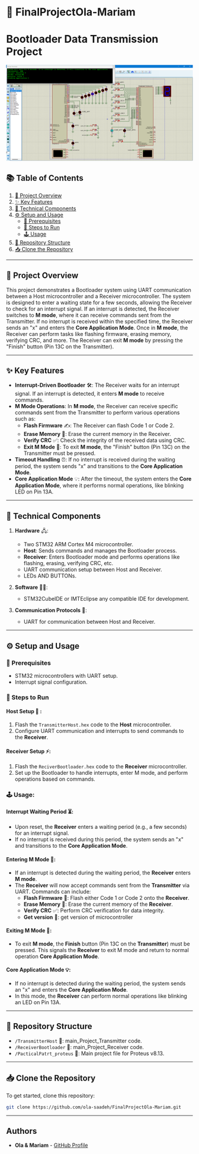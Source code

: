# 🚀 FinalProjectOla-Mariam

# Bootloader Data Transmission Project

![My Project Image](./finalproject1.png)

## 📚 Table of Contents

1. [📖 Project Overview](#project-overview)
2. [✨ Key Features](#key-features)
3. [🔧 Technical Components](#technical-components)
4. [⚙️ Setup and Usage](#setup-and-usage)
   - [🔑 Prerequisites](#prerequisites)
   - [📝 Steps to Run](#steps-to-run)
   - [🕹️ Usage](#usage)
5. [📂 Repository Structure](#repository-structure)
6. [📥 Clone the Repository](#clone-the-repository)

---

## 📖 Project Overview

This project demonstrates a Bootloader system using UART communication between a Host microcontroller and a Receiver microcontroller. The system is designed to enter a waiting state for a few seconds, allowing the Receiver to check for an interrupt signal. If an interrupt is detected, the Receiver switches to **M mode**, where it can receive commands sent from the Transmitter. If no interrupt is received within the specified time, the Receiver sends an "x" and enters the **Core Application Mode**. Once in **M mode**, the Receiver can perform tasks like flashing firmware, erasing memory, verifying CRC, and more. The Receiver can exit **M mode** by pressing the "Finish" button (Pin 13C on the Transmitter).

---

## ✨ Key Features

- **Interrupt-Driven Bootloader** 🛠️: The Receiver waits for an interrupt signal. If an interrupt is detected, it enters **M mode** to receive commands.
- **M Mode Operations**: In **M mode**, the Receiver can receive specific commands sent from the Transmitter to perform various operations such as:
  - **Flash Firmware** ✍️: The Receiver can flash Code 1 or Code 2.
  - **Erase Memory** 🧹: Erase the current memory in the Receiver.
  - **Verify CRC** ✅: Check the integrity of the received data using CRC.
  - **Exit M Mode** 🚪: To exit **M mode**, the "Finish" button (Pin 13C) on the Transmitter must be pressed.
- **Timeout Handling** ⏰: If no interrupt is received during the waiting period, the system sends "x" and transitions to the **Core Application Mode**.
- **Core Application Mode** 💡: After the timeout, the system enters the **Core Application Mode**, where it performs normal operations, like blinking LED on Pin 13A.

---

## 🔧 Technical Components

1. **Hardware** 🖧:

   - Two STM32 ARM Cortex M4 microcontroller.
   - **Host**: Sends commands and manages the Bootloader process.
   - **Receiver**: Enters Bootloader mode and performs operations like flashing, erasing, verifying CRC, etc.
   - UART communication setup between Host and Receiver.
   - LEDs AND BUTTONs.

2. **Software** 🧑‍💻:

   - STM32CubeIDE or IMTEclipse any compatible IDE for development.

3. **Communication Protocols** 🔄:
   - UART for communication between Host and Receiver.

---

## ⚙️ Setup and Usage

### 🔑 Prerequisites

- STM32 microcontrollers with UART setup.
- Interrupt signal configuration.

### 📝 Steps to Run

#### **Host Setup** 🔌 :

1. Flash the `TransmitterHost.hex` code to the **Host** microcontroller.
2. Configure UART communication and interrupts to send commands to the **Receiver**.

#### **Receiver Setup** ⚡:

1. Flash the `ReciverBootloader.hex` code to the **Receiver** microcontroller.
2. Set up the Bootloader to handle interrupts, enter M mode, and perform operations based on commands.

### 🕹️ Usage:

#### **Interrupt Waiting Period** ⏳:

- Upon reset, the **Receiver** enters a waiting period (e.g., a few seconds) for an interrupt signal.
- If no interrupt is received during this period, the system sends an "x" and transitions to the **Core Application Mode**.

#### **Entering M Mode** 🚀:

- If an interrupt is detected during the waiting period, the **Receiver** enters **M mode**.
- The **Receiver** will now accept commands sent from the **Transmitter** via UART. Commands can include:
  - **Flash Firmware** 💾: Flash either Code 1 or Code 2 onto the **Receiver**.
  - **Erase Memory** 🧹: Erase the current memory of the **Receiver**.
  - **Verify CRC** ✅: Perform CRC verification for data integrity.
  - **Get version** 📅: get version of microcontroller

#### **Exiting M Mode** 🔄:

- To exit **M mode**, the **Finish** button (Pin 13C on the **Transmitter**) must be pressed. This signals the **Receiver** to exit M mode and return to normal operation **Core Application Mode**.

#### **Core Application Mode** 💡:

- If no interrupt is detected during the waiting period, the system sends an "x" and enters the **Core Application Mode**.
- In this mode, the **Receiver** can perform normal operations like blinking an LED on Pin 13A.

---

## 📂 Repository Structure

- `/TransmitterHost` 📁: main_Project_Transmitter code.
- `/ReceiverBootloader` 📁: main_Project_Receiver code.
- `/PacticalPatrt_proteus` 📁: Main project file for Proteus v8.13.

---

## 📥 Clone the Repository

To get started, clone this repository:

```bash
git clone https://github.com/ola-saadeh/FinalProjectOla-Mariam.git
```

---

## Authors

- **Ola & Mariam** - [GitHub Profile](https://github.com/ola-saadeh)
